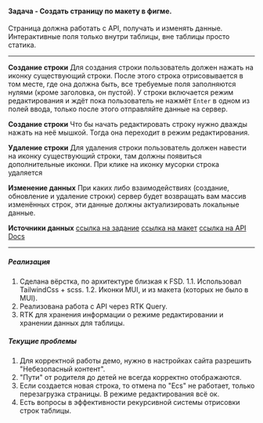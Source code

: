 #### Задача - Создать страницу по макету в фигме.

Страница должна работать с API, получать и изменять данные.
Интерактивные поля только внутри таблицы, вне таблицы просто статика.

---

**Создание строки**
Для создания строки пользователь должен нажать на иконку существующий строки.
После этого строка отрисовывается в том месте, где она должна быть, все требуемые поля заполняются нулями (кроме заголовка, он пустой). У строки включается режим редактирования и ждёт пока пользователь не нажмёт `Enter` в одном из полей ввода, только после этого отправляйте данные на сервер.

**Создание строки**
Что бы начать редактировать строку нужно дважды нажать на неё мышкой. Тогда она переходит в режим редактирования.

**Удаление строки**
Для удаления строки пользователь должен навести на иконку существующий строки, там должны появиться дополнительные иконки. При клике на иконку мусорки строка удаляется

**Изменение данных**
При каких либо взаимодействиях (создание, обновление и удаление строки) сервер будет возвращать вам массив изменённых строк, эти данные должны актуализировать локальные данные.

**Источники данных**
[ссылка на задание](https://rikzun.notion.site/Code-style-and-Best-Practices-9d5beaa4adf14743bf34ea6bb0c213eb)
[ссылка на макет](https://www.figma.com/file/yyls8AT1soKQ3Qpfl2Y3Nz?type=design%27&node-id=0:1)
[ссылка на API Docs](http://185.244.172.108:8081/swagger-ui/index.html?url=/openapi.json#/)

---

##### Реализация

1. Сделана вёрстка, по архитектуре близкая к FSD.
   1.1. Использовал TailwindCss + scss.
   1.2. Иконки MUI, и из макета (которых не было в MUI).
2. Реализована работа с API через RTK Query.
3. RTK для хранения информации о режиме редактировании и хранении данных для таблицы.

##### Текущие проблемы

1. Для корректной работы демо, нужно в настройках сайта разрешить "Небезопасный контент".
2. "Пути" от родителя до детей не всегда корректно отображаются.
3. Если создается новая строка, то отмена по "Ecs" не работает, только перезагрузка страницы. В режиме редактирования всё ок.
4. Есть вопросы в эффективности рекурсивной системы отрисовки строк таблицы.

